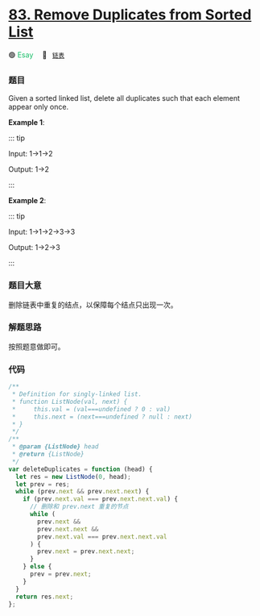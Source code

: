 # [83. Remove Duplicates from Sorted List](https://leetcode.com/problems/remove-duplicates-from-sorted-list/)

🟢 <font color=#15bd66>Esay</font>&emsp; 🔖&ensp; [`链表`](../solution/linked-list.md)

### 题目

Given a sorted linked list, delete all duplicates such that each element appear only once.

**Example 1**:

::: tip

Input: 1->1->2

Output: 1->2

:::

**Example 2**:

::: tip

Input: 1->1->2->3->3

Output: 1->2->3

:::

### 题目大意

删除链表中重复的结点，以保障每个结点只出现一次。

### 解题思路

按照题意做即可。

### 代码

```javascript
/**
 * Definition for singly-linked list.
 * function ListNode(val, next) {
 *     this.val = (val===undefined ? 0 : val)
 *     this.next = (next===undefined ? null : next)
 * }
 */
/**
 * @param {ListNode} head
 * @return {ListNode}
 */
var deleteDuplicates = function (head) {
  let res = new ListNode(0, head);
  let prev = res;
  while (prev.next && prev.next.next) {
    if (prev.next.val === prev.next.next.val) {
      // 删除和 prev.next 重复的节点
      while (
        prev.next &&
        prev.next.next &&
        prev.next.val === prev.next.next.val
      ) {
        prev.next = prev.next.next;
      }
    } else {
      prev = prev.next;
    }
  }
  return res.next;
};
```
